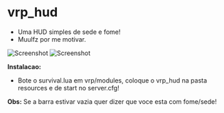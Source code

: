 # vrp_hud
 - Uma HUD simples de sede e fome!
 - Muulfz por me motivar.

  ![Screenshot](https://imgur.com/r4XV6lb.png)
  ![Screenshot](https://imgur.com/QvUPXwk.png)
  
 **Instalacao:**
  - Bote o survival.lua em vrp/modules, coloque o vrp_hud na pasta resources e de start no server.cfg!
  
   **Obs:** Se a barra estivar vazia quer dizer que voce esta com fome/sede!
